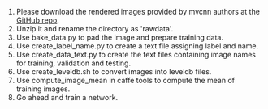 1. Please download the rendered images provided by mvcnn authors at the [GitHub repo](https://github.com/suhangpro/mvcnn).
2. Unzip it and rename the directory as 'rawdata'.
3. Use bake_data.py to pad the image and prepare training data.
4. Use create_label_name.py to create a text file assigning label and name.
5. Use create_data_text.py to create the text files containing image names for training, validation and testing.
6. Use create_leveldb.sh to convert images into leveldb files.
7. Use compute_image_mean in caffe tools to compute the mean of training images.
8. Go ahead and train a network.
